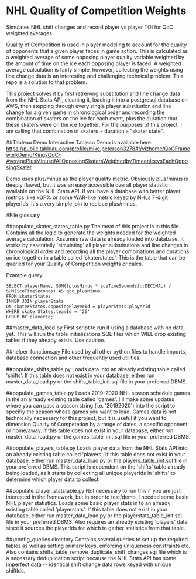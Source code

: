 # NHL Quality of Competition Weights
 Simulates NHL shift changes and record player vs player TOI for QoC weighted averages

Quality of Competition is used in player modeling to account for the quality of opponents that a given player faces in game action. This is calculated as a weighted average of some opposing player quality variable weighted by the amount of time on the ice each opposing player is faced. A weighted average calculation is fairly simple, however, collecting the weights using line change data is an interesting and challenging technical problem. This repo is a solution to that problem.

This project solves it by first retreiving substitution and line change data from the NHL Stats API, cleaning it, loading it into a postgresql database on AWS, then stepping through every single player substitution and line change for a given game in chronological order and recording the combination of skaters on the ice for each event, plus the duration that these skaters were on the ice together. For the purposes of this project, I am calling that combination of skaters + duration a "skater state".

##Tableau Demo
Interactive Tableau Demo is available here: https://public.tableau.com/profile/mike.peterson3278#!/vizhome/QoCFrameworkDemo/KingsQoC-AveragePlusMinusofAllOpposingSkatersWeightedbyTimeonIcevsEachOpposingSkater

Demo uses plus/minus as the player quality metric. Obviously plus/minus is deeply flawed, but it was an easy accessible overall player statistic available on the NHL Stats API. If you have a database with better player metrics, like xGF% or some WAR-like metric keyed by NHLs 7-digit playerIds, it's a very simple join to replace plus/minus.

#File glossary

##populate_skater_states_table.py
The meat of this project is in this file. Contains all the logic to generate the weights needed for the weighted average calculation. Assumes raw data is already loaded into database. It works by essentially 'simulating' all player substitutions and line changes in chronological order and recording all the player combinations and durations on ice together in a table called 'skaterstates'. This is the table that can be queried for your Quality of Competition weights or calcs.

Example query:

    SELECT playerName, SUM((plusMinus * iceTimeSeconds)::DECIMAL) / SUM(iceTimeSeconds) AS qoc_plusMinus
    FROM skaterStates
    INNER JOIN playerStats
    ON skaterStates.opposingPlayerId = playerStats.playerId
    WHERE skaterStates.teamId = '26'
    GROUP BY playerId;

##master_data_load.py
First script to run if using a database with no data yet. This will run the table initializations SQL files which WILL drop existing tables if they already exists. Use caution.

##helper_functions.py
File used by all other python files to handle imports, database connection and other frequently used utilities.

##populate_shifts_table.py
Loads data into an already existing table called 'shifts'. If this table does not exist in your database, either run master_data_load.py or the shifts_table_init.sql file in your preferred DBMS.

##populate_games_table.py
Loads 2019-2020 NHL season schedule games in the an already existing table called 'games'. I'll make some updates where you can pass a season string (i.e. '20192020') into the script to specifiy the season whose games you want to load. Games data is not technically necessary for this project, but it is useful if you want to dimension Quality of Competetion by a range of dates, a specific opponent or home/away. If this table does not exist in your database, either run master_data_load.py or the games_table_init.sql file in your preferred DBMS.

##populate_players_table.py
Loads player data from the NHL Stats API into an already existing table called 'players'. If this table does not exist in your database, either run master_data_load.py or the players_table_init.sql file in your preferred DBMS. This script is dependent on the 'shifts' table already being loaded, as it starts by collecting all unique playerIds in 'shifts' to determine which player data to collect.

##populate_player_statstable.py
Not necessary to run this if you are just interested in the framework, but in order to test/demo, I needed some basic NHL player statistics. Loads some basic player stats in to an already existing table called 'playerstats'. If this table does not exist in your database, either run master_data_load.py or the playerstats_table_init.sql file in your preferred DBMS. Also requires an already existing 'players' data since it sources the playerIds for which to gather statistics from that table.

##\config_queries directory
Contains several queries to set up the required tables as well as setting primary keys, enforcing uniqueness constraints etc. Also contains shifts_table_remove_duplicate_shift_changes.sql file which is a necessary deduplication script because the NHL Stats API has some imperfect data -- identical shift change data rows keyed with unique shiftIds.
